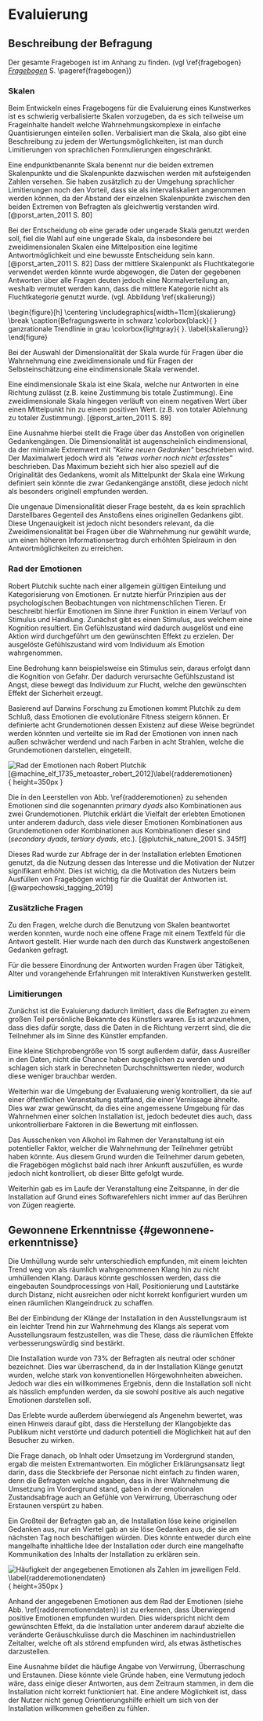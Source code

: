 # Evaluierung

## Beschreibung der Befragung

Der gesamte Fragebogen ist im Anhang zu finden. (vgl \ref{fragebogen} [*Fragebogen*](#fragebogen) S. \pageref{fragebogen})

### Skalen

Beim Entwickeln eines Fragebogens für die Evaluierung eines Kunstwerkes ist es schwierig verbalisierte Skalen vorzugeben, da es sich teilweise um Frageinhalte handelt welche Wahrnehmungskomplexe in einfache Quantisierungen einteilen sollen. Verbalisiert man die Skala, also gibt eine Beschreibung zu jedem der Wertungsmöglichkeiten, ist man durch Limitierungen von sprachlichen Formulierungen eingeschränkt. 

Eine endpunktbenannte Skala benennt nur die beiden extremen Skalenpunkte und die Skalenpunkte dazwischen werden mit aufsteigenden Zahlen versehen. Sie haben zusätzlich zu der Umgehung sprachlicher Limitierungen noch den Vorteil, dass sie als intervallskaliert angenommen werden können, da der Abstand der einzelnen Skalenpunkte zwischen den beiden Extremen von Befragten als gleichwertig verstanden wird. [@porst_arten_2011 S. 80]

Bei der Entscheidung ob eine gerade oder ungerade Skala genutzt werden soll, fiel die Wahl auf eine ungerade Skala, da insbesondere bei zweidimensionalen Skalen eine Mittelposition eine legitime Antwortmöglichkeit und eine bewusste Entscheidung sein kann.  [@porst_arten_2011 S. 82] Dass der mittlere Skalenpunkt als Fluchtkategorie verwendet werden könnte wurde abgewogen, die Daten der gegebenen Antworten über alle Fragen deuten jedoch eine Normalverteilung an, weshalb vermutet werden kann, dass die mittlere Kategorie nicht als Fluchtkategorie genutzt wurde. (vgl. Abbildung \ref{skalierung})

\begin{figure}[h]
\centering
\includegraphics[width=11cm]{skalierung}
\break
\caption{Befragungswerte in schwarz \colorbox{black}{  } ganzrationale Trendlinie in grau \colorbox{lightgray}{  }. \label{skalierung}}
\end{figure}

Bei der Auswahl der Dimensionalität der Skala wurde für Fragen über die Wahrnehmung eine zweidimensionale und für Fragen der Selbsteinschätzung eine eindimensionale Skala verwendet.

Eine eindimensionale Skala ist eine Skala, welche nur Antworten in eine Richtung zulässt (z.B. keine Zustimmung bis totale Zustimmung). Eine zweidimensionale Skala hingegen verläuft von einem negativen Wert über einen Mittelpunkt hin zu einem positiven Wert. (z.B. von totaler Ablehnung zu totaler Zustimmung). [@porst_arten_2011 S. 89]

Eine Ausnahme hierbei stellt die Frage über das Anstoßen von originellen Gedankengängen. Die Dimensionalität ist augenscheinlich eindimensional, da der minimale Extremwert mit *"Keine neuen Gedanken"* beschrieben wird. Der Maximalwert jedoch wird als *"etwas vorher noch nicht erfasstes"* beschrieben. Das Maximum bezieht sich hier also speziell auf die Originalität des Gedankens, womit als Mittelpunkt der Skala eine Wirkung definiert sein könnte die zwar Gedankengänge anstößt, diese jedoch nicht als besonders originell empfunden werden.

Die ungenaue Dimensionalität dieser Frage besteht, da es kein sprachlich Darstellbares Gegenteil des Anstoßens eines originellen Gedankens gibt. Diese Ungenauigkeit ist jedoch nicht besonders relevant, da die Zweidimensionalität bei Fragen über die Wahrnehmung nur gewählt wurde, um einen höheren Informationsertrag durch erhöhten Spielraum in den Antwortmöglichkeiten zu erreichen.

### Rad der Emotionen

Robert Plutchik suchte nach einer allgemein gültigen Einteilung und Kategorisierung von Emotionen. Er nutzte hierfür Prinzipien aus der psychologischen Beobachtungen von nichtmenschlichen Tieren. Er beschreibt hierfür Emotionen im Sinne ihrer Funktion in einem Verlauf von Stimulus und Handlung. Zunächst gibt es einen Stimulus, aus welchem eine Kognition resultiert. Ein Gefühlszustand wird dadurch ausgelöst und eine Aktion wird durchgeführt um den gewünschten Effekt zu erzielen. Der ausgelöste Gefühlszustand wird vom Individuum als Emotion wahrgenommen.

Eine Bedrohung kann beispielsweise ein Stimulus sein, daraus erfolgt dann die Kognition von Gefahr. Der dadurch verursachte Gefühlszustand ist Angst, diese bewegt das Individuum zur Flucht, welche den gewünschten Effekt der Sicherheit erzeugt.

Basierend auf Darwins Forschung zu Emotionen kommt Plutchik zu dem Schluß, dass Emotionen die evolutionäre Fitness steigern können. Er definierte acht Grundemotionen dessen Existenz auf diese Weise begründet werden könnten und verteilte sie im Rad der Emotionen von innen nach außen schwächer werdend und nach Farben in acht Strahlen, welche die Grundemotionen darstellen, eingeteilt.

![Rad der Emotionen nach Robert Plutchik [@machine_elf_1735_metoaster_robert_2012]\label{radderemotionen}](Graphics/emotionenleer.jpg){ height=350px }

Die in den Leerstellen von Abb. \ref{radderemotionen} zu sehenden Emotionen sind die sogenannten *primary dyads* also Kombinationen aus zwei Grundemotionen. Plutchik erklärt die Vielfalt der erlebten Emotionen unter anderem dadurch, dass viele dieser Emotionen Kombinationen aus Grundemotionen oder Kombinationen aus Kombinationen dieser sind (*secondary dyads*, *tertiary dyads*, etc.). [@plutchik_nature_2001 S. 345ff]

Dieses Rad wurde zur Abfrage der in der Installation erlebten Emotionen genutzt, da die Nutzung dessen das Interesse und die Motivation der Nutzer signifikant erhöht. Dies ist wichtig, da die Motivation des Nutzers beim Ausfüllen von Fragebögen wichtig für die Qualität der Antworten ist. [@warpechowski_tagging_2019]

### Zusätzliche Fragen

Zu den Fragen, welche durch die Benutzung von Skalen beantwortet werden konnten, wurde noch eine offene Frage mit einem Textfeld für die Antwort gestellt. Hier wurde nach den durch das Kunstwerk angestoßenen Gedanken gefragt. 

Für die bessere Einordnung der Antworten wurden Fragen über Tätigkeit, Alter und vorangehende Erfahrungen mit Interaktiven Kunstwerken gestellt.

### Limitierungen

Zunächst ist die Evaluierung dadurch limitiert, dass die Befragten zu einem großen Teil persönliche Bekannte des Künstlers waren. Es ist anzunehmen, dass dies dafür sorgte, dass die Daten in die Richtung verzerrt sind, die die Teilnehmer als im Sinne des Künstler empfanden.

Eine kleine Stichprobengröße von 15 sorgt außerdem dafür, dass Ausreißer in den Daten, nicht die Chance haben ausgeglichen zu werden und schlagen sich stark in berechneten Durchschnittswerten nieder, wodurch diese weniger brauchbar werden.

Weiterhin war die Umgebung der Evaluaierung wenig kontrolliert, da sie auf einer öffentlichen Veranstaltung stattfand, die einer Vernissage ähnelte. Dies war zwar gewünscht, da dies eine angemessene Umgebung für das Wahrnehmen einer solchen Installation ist, jedoch bedeutet dies auch, dass unkontrollierbare Faktoren in die Bewertung mit einflossen.

Das Ausschenken von Alkohol im Rahmen der Veranstaltung ist ein potentieller Faktor, welcher die Wahrnehmung der Teilnehmer getrübt haben könnte. Aus diesem Grund wurden die Teilnehmer darum gebeten, die Fragebögen möglichst bald nach ihrer Ankunft auszufüllen, es wurde jedoch nicht kontrolliert, ob dieser Bitte gefolgt wurde.

Weiterhin gab es im Laufe der Veranstaltung eine Zeitspanne, in der die Installation auf Grund eines Softwarefehlers nicht immer auf das Berühren von Zügen reagierte.

## Gewonnene Erkenntnisse {#gewonnene-erkenntnisse}

Die Umhüllung wurde sehr unterschiedlich empfunden, mit einem leichten Trend weg von als räumlich wahrgenommenen Klang hin zu nicht umhüllenden Klang. Daraus könnte geschlossen werden, dass die eingebauten Soundprocessings von Hall, Positionierung und Lautstärke durch Distanz, nicht ausreichen oder nicht korrekt konfiguriert wurden um einen räumlichen Klangeindruck zu schaffen.

Bei der Einbindung der Klänge der Installation in den Ausstellungsraum ist ein leichter Trend hin zur Wahrnehmung des Klangs als seperat vom Ausstellungsraum festzustellen, was die These, dass die räumlichen Effekte verbesserungswürdig sind bestärkt.

Die Installation wurde von 73% der Befragten als neutral oder schöner bezeichnet. Dies war überraschend, da in der Installation Klänge genutzt wurden, welche stark von konventionellen Hörgewohnheiten abweichen. Jedoch war dies ein willkommenes Ergebnis, denn die Installation soll nicht als hässlich empfunden werden, da sie sowohl positive als auch negative Emotionen darstellen soll.

Das Erlebte wurde außerdem überwiegend als Angenehm bewertet, was einen Hinweis darauf gibt, dass die Herstellung der Klangobjekte das Publikum nicht verstörte und dadurch potentiell die Möglichkeit hat auf den Besucher zu wirken.

Die Frage danach, ob Inhalt oder Umsetzung im Vordergrund standen, ergab die meisten Extremantworten. Ein möglicher Erklärungsansatz liegt darin, dass die Steckbriefe der Personae nicht einfach zu finden waren, denn die Befragten welche angaben, dass in ihrer Wahrnehmung die Umsetzung im Vordergrund stand, gaben in der emotionalen Zustandsabfrage auch an Gefühle von Verwirrung, Überraschung oder Erstaunen verspürt zu haben.

Ein Großteil der Befragten gab an, die Installation löse keine originellen Gedanken aus, nur ein Viertel gab an sie löse Gedanken aus, die sie am nächsten Tag noch beschäftigen würden. Dies könnte entweder durch eine mangelhafte inhaltliche Idee der Installation oder durch eine mangelhafte Kommunikation des Inhalts der Installation zu erklären sein.

![Häufigkeit der angegebenen Emotionen als Zahlen im jeweiligen Feld. \label{radderemotionendaten}](Graphics/emotionendaten.jpg){ height=350px }

Anhand der angegebenen Emotionen aus dem Rad der Emotionen (siehe Abb. \ref{radderemotionendaten}) ist zu erkennen, dass Überwiegend positive Emotionen empfunden wurden. Dies widerspricht nicht dem gewünschten Effekt, da die Installation unter anderem darauf abzielte die veränderte Geräuschkulisse durch die Maschinen im nachindustriellen Zeitalter, welche oft als störend empfunden wird, als etwas ästhetisches darzustellen. 

Eine Ausnahme bildet die häufige Angabe von Verwirrung, Überraschung und Erstaunen. Diese könnte viele Gründe haben, eine Vermutung jedoch wäre, dass einige dieser Antworten, aus dem Zeitraum stammen, in dem die Installation nicht korrekt funktioniert hat. Eine andere Möglichkeit ist, dass der Nutzer nicht genug Orientierungshilfe erhielt um sich von der Installation willkommen geheißen zu fühlen.

